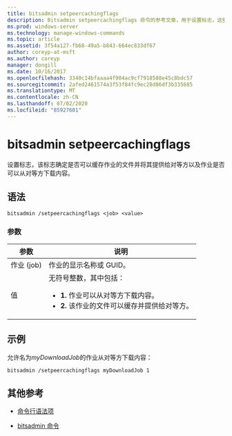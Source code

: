 ```yaml
---
title: bitsadmin setpeercachingflags
description: Bitsadmin setpeercachingflags 命令的参考文章，用于设置标志，这些标志确定是否可以缓存作业的文件并将其提供给对等方以及作业是否可以从对等方下载内容。
ms.prod: windows-server
ms.technology: manage-windows-commands
ms.topic: article
ms.assetid: 3f54a127-fb68-49a5-b843-664ec833df67
author: coreyp-at-msft
ms.author: coreyp
manager: dongill
ms.date: 10/16/2017
ms.openlocfilehash: 3340c14bfaaaa4f904ac9cf7918588e45c8bdc57
ms.sourcegitcommit: 2afed2461574a3f53f84fc9ec28d86df3b335685
ms.translationtype: MT
ms.contentlocale: zh-CN
ms.lasthandoff: 07/02/2020
ms.locfileid: "85927601"
---
```

# <a name="bitsadmin-setpeercachingflags"></a>bitsadmin setpeercachingflags

设置标志，该标志确定是否可以缓存作业的文件并将其提供给对等方以及作业是否可以从对等方下载内容。

## <a name="syntax"></a>语法

```
bitsadmin /setpeercachingflags <job> <value>
```

### <a name="parameters"></a>参数

| 参数 | 说明 |
| --------- | ----------- |
| 作业 (job) | 作业的显示名称或 GUID。 |
| 值 | 无符号整数，其中包括：<ul><li>**1.** 作业可以从对等方下载内容。</li><li>**2.** 该作业的文件可以缓存并提供给对等方。</li></ul> |

## <a name="examples"></a>示例

允许名为*myDownloadJob*的作业从对等方下载内容：

```
bitsadmin /setpeercachingflags myDownloadJob 1
```

## <a name="additional-references"></a>其他参考

- [命令行语法项](command-line-syntax-key.md)

- [bitsadmin 命令](bitsadmin.md)

